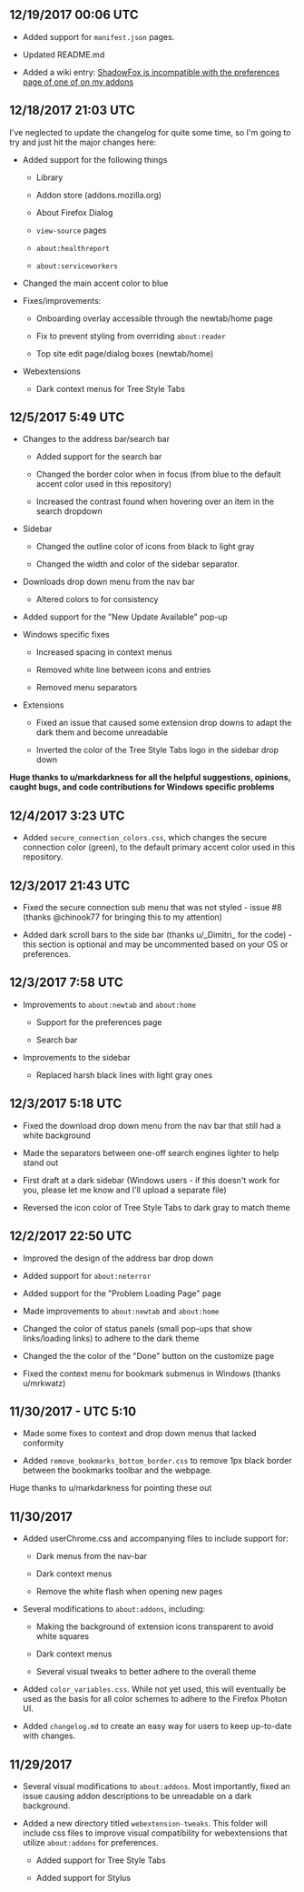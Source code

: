 ## 12/19/2017 00:06 UTC

* Added support for `manifest.json` pages.

* Updated README.md

* Added a wiki entry: [ShadowFox is incompatible with the preferences page of one of on my addons](https://github.com/overdodactyl/ShadowFox/wiki/ShadowFox-is-incompatible-with-the-preferences-page-of-one-of-on-my-addons)




## 12/18/2017 21:03 UTC

I've neglected to update the changelog for quite some time, so I'm going to try and just hit the major changes here:

* Added support for the following things

	* Library
	
	* Addon store (addons.mozilla.org)
	
	* About Firefox Dialog

	* `view-source` pages
	
	* `about:healthreport`
	
	* `about:serviceworkers`
		
* Changed the main accent color to blue

* Fixes/improvements:

	* Onboarding overlay accessible through the newtab/home page
	
	* Fix to prevent styling from overriding `about:reader`
	
	* Top site edit page/dialog boxes (newtab/home)

* Webextensions

	* Dark context menus for Tree Style Tabs


## 12/5/2017 5:49 UTC

* Changes to the address bar/search bar

	* Added support for the search bar
	
	* Changed the border color when in focus (from blue to the default accent color used in this repository)
	
	* Increased the contrast found when hovering over an item in the search dropdown

* Sidebar

	* Changed the outline color of icons from black to light gray
	
	* Changed the width and color of the sidebar separator.
	
* Downloads drop down menu from the nav bar

	* Altered colors to for consistency 
	
* Added support for the "New Update Available" pop-up

* Windows specific fixes

	* Increased spacing in context menus
	
	* Removed white line between icons and entries
	
	* Removed menu separators 
	
* Extensions

	* Fixed an issue that caused some extension drop downs to adapt the dark them and become unreadable 
	
	* Inverted the color of the Tree Style Tabs logo in the sidebar drop down 

**Huge thanks to u/markdarkness for all the helpful suggestions, opinions, caught bugs, and code contributions for Windows specific problems**

## 12/4/2017 3:23 UTC

* Added `secure_connection_colors.css`, which changes the secure connection color (green), to the default primary accent color used in this repository.


## 12/3/2017  21:43 UTC

* Fixed the secure connection sub menu that was not styled - issue #8 (thanks 
@chinook77 for bringing this to my attention)

* Added dark scroll bars to the side bar (thanks u/\_Dimitri\_ for the code) - this section is optional and may be uncommented based on your OS or preferences.


## 12/3/2017 7:58 UTC

* Improvements to `about:newtab` and `about:home`

	* Support for the preferences page
	
	* Search bar
	
* Improvements to the sidebar

	* Replaced harsh black lines with light gray ones

## 12/3/2017 5:18 UTC

* Fixed the download drop down menu from the nav bar that still had a white background 

* Made the separators between one-off search engines lighter to help stand out

* First draft at a dark sidebar (Windows users - if this doesn't work for you, please let me know and I'll upload a separate file)

* Reversed the icon color of Tree Style Tabs to dark gray to match theme

## 12/2/2017 22:50 UTC

* Improved the design of the address bar drop down

* Added support for `about:neterror`

* Added support for the "Problem Loading Page" page

* Made improvements to `about:newtab` and `about:home`

* Changed the color of status panels (small pop-ups that show links/loading links) to adhere to the dark theme 

* Changed the the color of the "Done" button on the customize page

* Fixed the context menu for bookmark submenus in Windows (thanks u/mrkwatz)


## 11/30/2017 - UTC 5:10

* Made some fixes to context and drop down menus that lacked conformity 

* Added `remove_bookmarks_bottom_border.css` to remove 1px black border between the bookmarks toolbar and the webpage.

Huge thanks to u/markdarkness for pointing these out


## 11/30/2017

* Added userChrome.css and accompanying files to include support for:

	* Dark menus from the nav-bar
	
	* Dark context menus
	
	* Remove the white flash when opening new pages

* Several modifications to `about:addons`, including:

	* Making the background of extension icons transparent to avoid white squares
	
	* Dark context menus 
	
	* Several visual tweaks to better adhere to the overall theme
	
* Added `color_variables.css`.  While not yet used, this will eventually be used as the basis for all color schemes to adhere to the Firefox Photon UI.  

* Added `changelog.md` to create an easy way for users to keep up-to-date with changes.  

## 11/29/2017

* Several visual modifications to `about:addons`.  Most importantly, fixed an issue causing addon descriptions to be unreadable on a dark background.
	
* Added a new directory titled `webextension-tweaks`.  This folder will include css files to improve visual compatibility for webextensions that utilize `about:addons` for preferences.  

	* Added support for Tree Style Tabs
	
	* Added support for Stylus
